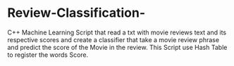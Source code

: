 # Review-Classification-
C++ Machine Learning Script that read a txt with movie reviews text 
and its respective scores and create a  classifier that take a movie review phrase and predict the score of the Movie in the review.
This Script use Hash Table to register the words Score.
